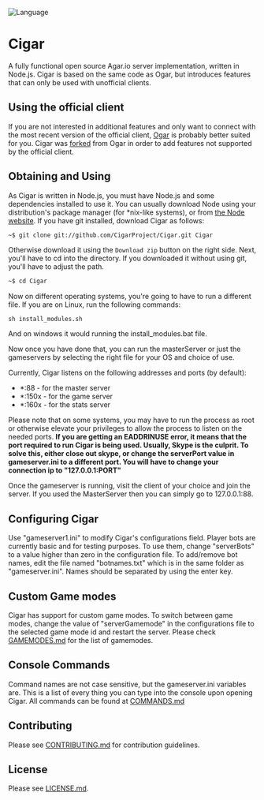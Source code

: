 ![Language](https://img.shields.io/badge/language-JavaScript-yellow.svg)

# Cigar
A fully functional open source Agar.io server implementation, written in Node.js. Cigar is based on the same code as Ogar, but introduces features that can only be used with unofficial clients.

## Using the official client
If you are not interested in additional features and only want to connect with the most recent version of the official client, [Ogar](https://github.com/forairan/Ogar) is probably better suited for you. Cigar was [forked](https://en.wikipedia.org/wiki/Fork_(software_development)) from Ogar in order to add features not supported by the official client.

## Obtaining and Using
As Cigar is written in Node.js, you must have Node.js and some dependencies installed to use it. You can usually download Node using your distribution's package manager (for *nix-like systems), or from [the Node website](http://nodejs.org). If you have git installed, download Cigar as follows:

```sh
~$ git clone git://github.com/CigarProject/Cigar.git Cigar
```

Otherwise download it using the `Download zip` button on the right side. Next, you'll have to cd into the directory. If you downloaded it without using git, you'll have to adjust the path.

```sh
~$ cd Cigar
```

Now on different operating systems, you're going to have to run a different file. If you are on Linux, run the following commands:

```
sh install_modules.sh
```

And on windows it would running the install_modules.bat file.

Now once you have done that, you can run the masterServer or just the gameservers by selecting the right file for your OS and choice of use.

Currently, Cigar listens on the following addresses and ports (by default):
* *:88 - for the master server
* *:150x - for the game server
* *:160x - for the stats server

Please note that on some systems, you may have to run the process as root or otherwise elevate your privileges to allow the process to listen on the needed ports. **If you are getting an EADDRINUSE error, it means that the port required to run Cigar is being used. Usually, Skype is the culprit. To solve this, either close out skype, or change the serverPort value in gameserver.ini to a different port. You will have to change your connection ip to "127.0.0.1:PORT"**

Once the gameserver is running, visit the client of your choice and join the server. If you used the MasterServer then you can simply go to 127.0.0.1:88.

## Configuring Cigar
Use "gameserver1.ini" to modify Cigar's configurations field. Player bots are currently basic and for testing purposes. To use them, change "serverBots" to a value higher than zero in the configuration file. To add/remove bot names, edit the file named "botnames.txt" which is in the same folder as "gameserver.ini". Names should be separated by using the enter key.

## Custom Game modes
Cigar has support for custom game modes. To switch between game modes, change the value of "serverGamemode" in the configurations file to the selected game mode id and restart the server. Please check [GAMEMODES.md](https://github.com/CigarProject/Cigar/blob/master/doc/GAMEMODES.md) for the list of gamemodes.

## Console Commands
Command names are not case sensitive, but the gameserver.ini variables are. This is a list of every thing you can type into the console upon opening Cigar. All commands can be found at [COMMANDS.md](https://github.com/CigarProject/Cigar/blob/master/doc/COMMANDS.md)

## Contributing
Please see [CONTRIBUTING.md](https://github.com/CigarProject/Cigar/blob/master/doc/CONTRIBUTING.md) for contribution guidelines.

## License
Please see [LICENSE.md](https://github.com/CigarProject/Cigar/blob/master/doc/LICENSE.md).
